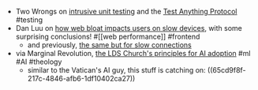 - Two Wrongs on [intrusive unit testing](https://two-wrongs.com/intrusive-unit-testing) and the [Test Anything Protocol](https://testanything.org/) #testing
- Dan Luu on [how web bloat impacts users on slow devices](https://danluu.com/slow-device/), with some surprising conclusions! #[[web performance]] #frontend
	- and previously, [the same but for slow connections](https://danluu.com/web-bloat/)
- via Marginal Revolution, [the LDS Church's principles for AI adoption](https://marginalrevolution.com/marginalrevolution/2024/03/lds-principles-for-ai.html) #ml #AI #theology
	- similar to the Vatican's AI guy, this stuff is catching on: ((65cd9f8f-217c-4846-afb6-1df10402ca27))